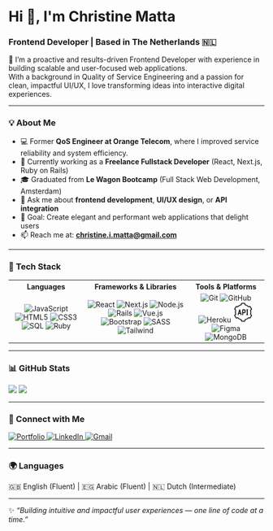 # Hi 👋, I'm Christine Matta  
### Frontend Developer | Based in The Netherlands 🇳🇱  

🚀 I’m a proactive and results-driven Frontend Developer with experience in building scalable and user-focused web applications.  
With a background in Quality of Service Engineering and a passion for clean, impactful UI/UX, I love transforming ideas into interactive digital experiences.  

---

### 💡 About Me  
- 💻 Former **QoS Engineer at Orange Telecom**, where I improved service reliability and system efficiency.
- 🧠 Currently working as a **Freelance Fullstack Developer** (React, Next.js, Ruby on Rails)  
- 🎓 Graduated from **Le Wagon Bootcamp** (Full Stack Web Development, Amsterdam)  
- 💬 Ask me about **frontend development**, **UI/UX design**, or **API integration**  
- 🎯 Goal: Create elegant and performant web applications that delight users  
- 📫 Reach me at: **christine.i.matta@gmail.com**  

---

<h3>🧰 Tech Stack</h3>

<table width="100%">
  <tr>
    <th align="center">Languages</th>
    <th align="center">Frameworks & Libraries</th>
    <th align="center">Tools & Platforms</th>
  </tr>
  <tr>
    <td align="center">
      <img src="https://cdn.jsdelivr.net/gh/devicons/devicon/icons/javascript/javascript-original.svg" width="40" height="40" alt="JavaScript"/>
      <img src="https://cdn.jsdelivr.net/gh/devicons/devicon/icons/html5/html5-original.svg" width="40" height="40" alt="HTML5"/>
      <img src="https://cdn.jsdelivr.net/gh/devicons/devicon/icons/css3/css3-original.svg" width="40" height="40" alt="CSS3"/>
      <img src="https://cdn.jsdelivr.net/gh/devicons/devicon/icons/mysql/mysql-original.svg" width="40" height="40" alt="SQL"/>
      <img src="https://cdn.jsdelivr.net/gh/devicons/devicon/icons/ruby/ruby-original.svg" width="40" height="40" alt="Ruby"/>
    </td>
    <td align="center">
      <img src="https://cdn.jsdelivr.net/gh/devicons/devicon/icons/react/react-original.svg" width="40" height="40" alt="React"/>
      <img src="https://cdn.jsdelivr.net/gh/devicons/devicon/icons/nextjs/nextjs-original.svg" width="40" height="40" alt="Next.js"/>
      <img src="https://cdn.jsdelivr.net/gh/devicons/devicon/icons/nodejs/nodejs-plain-wordmark.svg" width="40" height="40" alt="Node.js"/>
      <img src="https://cdn.jsdelivr.net/gh/devicons/devicon/icons/rails/rails-original-wordmark.svg" width="40" height="40" alt="Rails"/>
      <img src="https://cdn.jsdelivr.net/gh/devicons/devicon/icons/vuejs/vuejs-original.svg" width="40" height="40" alt="Vue.js"/>
      <img src="https://cdn.jsdelivr.net/gh/devicons/devicon/icons/bootstrap/bootstrap-original.svg" width="40" height="40" alt="Bootstrap"/>
      <img src="https://cdn.jsdelivr.net/gh/devicons/devicon/icons/sass/sass-original.svg" width="40" height="40" alt="SASS"/>
      <img src="https://cdn.jsdelivr.net/gh/devicons/devicon/icons/tailwindcss/tailwindcss-original.svg" width="40" height="40" alt="Tailwind"/>
    </td>
    <td align="center">
      <img src="https://cdn.jsdelivr.net/gh/devicons/devicon/icons/git/git-original.svg" width="40" height="40" alt="Git"/>
      <img src="https://cdn.jsdelivr.net/gh/devicons/devicon/icons/github/github-original.svg" width="40" height="40" alt="GitHub"/>
      <img src="https://cdn.jsdelivr.net/gh/devicons/devicon/icons/heroku/heroku-original.svg" width="40" height="40" alt="Heroku"/>
      <img src="https://github.com/christinematta/christinematta/blob/main/icons8-rest-api-50.png?raw=true" width="40" height="40" alt="REST API"/>
      <img src="https://cdn.jsdelivr.net/gh/devicons/devicon/icons/figma/figma-original.svg" width="40" height="40" alt="Figma"/>
      <img src="https://cdn.jsdelivr.net/gh/devicons/devicon/icons/mongodb/mongodb-original.svg" width="40" height="40" alt="MongoDB"/>
    </td>
  </tr>
</table>

---
### 📊 GitHub Stats  

<p align="left">
  <img src="https://github-readme-stats.vercel.app/api?username=christinematta&show_icons=true&theme=radical" height="165px"/>
  <img src="https://github-readme-stats.vercel.app/api/top-langs/?username=christinematta&layout=compact&theme=radical" height="165px"/>
</p>

---

### 🤝 Connect with Me  

<p align="left">
  <a href="https://christine-matta-portfolio.pages.dev/" target="_blank">
    <img src="https://img.shields.io/badge/Portfolio-6A5ACD?style=for-the-badge&logoColor=white" alt="Portfolio"/>
  </a>
  <a href="https://www.linkedin.com/in/christinmatta" target="_blank">
    <img src="https://img.shields.io/badge/LinkedIn-0077B5?style=for-the-badge&logo=linkedin&logoColor=white" alt="LinkedIn"/>
  </a>
  <a href="mailto:christine.i.matta@gmail.com" target="_blank">
    <img src="https://img.shields.io/badge/Gmail-D14836?style=for-the-badge&logo=gmail&logoColor=white" alt="Gmail"/>
  </a>
</p>


---

### 🌍 Languages  
🇬🇧 English (Fluent) | 🇪🇬 Arabic (Fluent) | 🇳🇱 Dutch (Intermediate)

---

✨ *“Building intuitive and impactful user experiences — one line of code at a time.”*  

